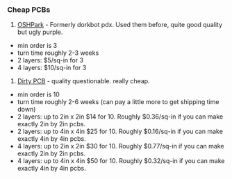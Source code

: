 ### Cheap PCBs


1. [OSHPark](https://oshpark.com/) - Formerly dorkbot pdx. Used them before, quite good quality but ugly purple.
  
  * min order is 3
  * turn time roughly 2-3 weeks
  * 2 layers: $5/sq-in for 3 
  * 4 layers: $10/sq-in for 3
  
1. [Dirty PCB](http://dirtypcbs.com/) - quality questionable. really cheap.

  * min order is 10
  * turn time roughly 2-6 weeks (can pay a little more to get shipping time down)
  * 2 layers: up to 2in x 2in $14 for 10. Roughly $0.36/sq-in if you can make exactly 2in by 2in pcbs.
  * 2 layers: up to 4in x 4in $25 for 10. Roughly $0.16/sq-in if you can make exactly 4in by 4in pcbs.
  * 4 layers: up to 2in x 2in $30 for 10. Roughly $0.77/sq-in if you can make exactly 2in by 2in pcbs.
  * 4 layers: up to 4in x 4in $50 for 10. Roughly $0.32/sq-in if you can make exactly 4in by 4in pcbs.


